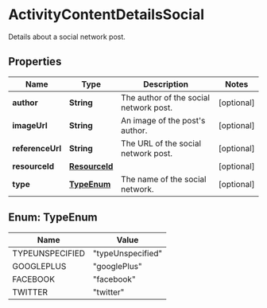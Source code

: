 

# ActivityContentDetailsSocial

Details about a social network post.

## Properties

Name | Type | Description | Notes
------------ | ------------- | ------------- | -------------
**author** | **String** | The author of the social network post. |  [optional]
**imageUrl** | **String** | An image of the post&#39;s author. |  [optional]
**referenceUrl** | **String** | The URL of the social network post. |  [optional]
**resourceId** | [**ResourceId**](ResourceId.md) |  |  [optional]
**type** | [**TypeEnum**](#TypeEnum) | The name of the social network. |  [optional]



## Enum: TypeEnum

Name | Value
---- | -----
TYPEUNSPECIFIED | &quot;typeUnspecified&quot;
GOOGLEPLUS | &quot;googlePlus&quot;
FACEBOOK | &quot;facebook&quot;
TWITTER | &quot;twitter&quot;




